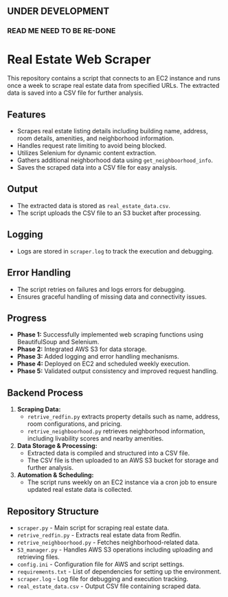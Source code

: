 ## UNDER DEVELOPMENT
### READ ME NEED TO BE RE-DONE

# Real Estate Web Scraper

This repository contains a script that connects to an EC2 instance and runs once a week to scrape real estate data from specified URLs. The extracted data is saved into a CSV file for further analysis.

## Features
- Scrapes real estate listing details including building name, address, room details, amenities, and neighborhood information.
- Handles request rate limiting to avoid being blocked.
- Utilizes Selenium for dynamic content extraction.
- Gathers additional neighborhood data using `get_neighboorhood_info`.
- Saves the scraped data into a CSV file for easy analysis.

## Output
- The extracted data is stored as `real_estate_data.csv`.
- The script uploads the CSV file to an S3 bucket after processing.

## Logging
- Logs are stored in `scraper.log` to track the execution and debugging.

## Error Handling
- The script retries on failures and logs errors for debugging.
- Ensures graceful handling of missing data and connectivity issues.

## Progress
- **Phase 1:** Successfully implemented web scraping functions using BeautifulSoup and Selenium.
- **Phase 2:** Integrated AWS S3 for data storage.
- **Phase 3:** Added logging and error handling mechanisms.
- **Phase 4:** Deployed on EC2 and scheduled weekly execution.
- **Phase 5:** Validated output consistency and improved request handling.

## Backend Process
1. **Scraping Data:**
   - `retrive_redfin.py` extracts property details such as name, address, room configurations, and pricing.
   - `retrive_neighboorhood.py` retrieves neighborhood information, including livability scores and nearby amenities.
2. **Data Storage & Processing:**
   - Extracted data is compiled and structured into a CSV file.
   - The CSV file is then uploaded to an AWS S3 bucket for storage and further analysis.
3. **Automation & Scheduling:**
   - The script runs weekly on an EC2 instance via a cron job to ensure updated real estate data is collected.
   
## Repository Structure
- `scraper.py` - Main script for scraping real estate data.
- `retrive_redfin.py` - Extracts real estate data from Redfin.
- `retrive_neighboorhood.py` - Fetches neighborhood-related data.
- `S3_manager.py` - Handles AWS S3 operations including uploading and retrieving files.
- `config.ini` - Configuration file for AWS and script settings.
- `requirements.txt` - List of dependencies for setting up the environment.
- `scraper.log` - Log file for debugging and execution tracking.
- `real_estate_data.csv` - Output CSV file containing scraped data.
